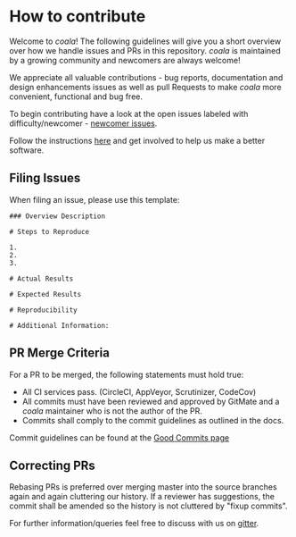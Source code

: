 # How to contribute

Welcome to *coala*! The following guidelines will give you a short overview
over how we handle issues and PRs in this repository. *coala* is maintained
by a growing community and newcomers are always welcome!

We appreciate all valuable contributions - bug reports, documentation and
design enhancements issues as well as pull Requests to make *coala* more
convenient, functional and bug free.

To begin contributing have a look at the open issues labeled with
difficulty/newcomer -
[newcomer issues](https://github.com/coala-analyzer/coala/issues?q=is%3Aissue+is%3Aopen+label%3Adifficulty%2Fnewcomer).

Follow the instructions
[here](http://coala.readthedocs.io/en/latest/Getting_Involved/README.html)
and get involved to help us make a better software.

## Filing Issues

When filing an issue, please use this template:

```
### Overview Description

# Steps to Reproduce

1.
2.
3.

# Actual Results

# Expected Results

# Reproducibility

# Additional Information:

```

## PR Merge Criteria

For a PR to be merged, the following statements must hold true:

- All CI services pass. (CircleCI, AppVeyor, Scrutinizer, CodeCov)
- All commits must have been reviewed and approved by GitMate and a *coala*
  maintainer who is not the author of the PR.
- Commits shall comply to the commit guidelines as outlined in the docs.

Commit guidelines can be found at the
[Good Commits page](http://coala.readthedocs.io/en/latest/Getting_Involved/Writing_Good_Commits.html)

## Correcting PRs

Rebasing PRs is preferred over merging master into the source branches again
and again cluttering our history. If a reviewer has suggestions, the commit
shall be amended so the history is not cluttered by "fixup commits".

For further information/queries feel free to discuss with us on
[gitter](https://gitter.im/coala-analyzer/coala).
